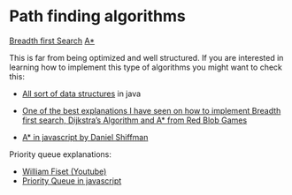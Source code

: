 # Path finding algorithms

[Breadth first Search](https://marc-roig.github.io/Path_Finding/Breadth_First_Search/)
[A\*](https://marc-roig.github.io/Path_Finding/A_Star/)

This is far from being optimized and well structured. If you are interested in learning how to implement this type of algorithms you might want to check this:

- [All sort of data structures](https://github.com/williamfiset/data-structures) in java

- [One of the best explanations I have seen on how to implement Breadth first search, Dijkstra’s Algorithm and A\* from Red Blob Games](https://www.redblobgames.com/pathfinding/a-star/implementation.html)

- [A\* in javascript by Daniel Shiffman](https://www.youtube.com/watch?v=aKYlikFAV4k)

Priority queue explanations:

- [William Fiset (Youtube)](https://www.youtube.com/watch?v=wptevk0bshY)
- [Priority Queue in javascript](https://github.com/adamhooper/js-priority-queue)